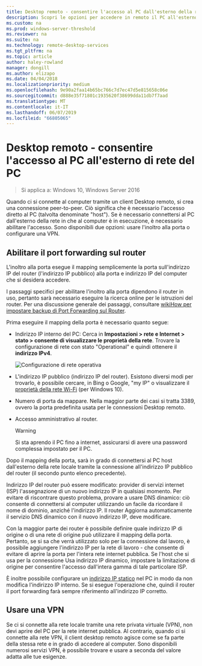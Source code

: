 ```yaml
---
title: Desktop remoto - consentire l'accesso al PC dall'esterno della rete
description: Scopri le opzioni per accedere in remoto il PC all'esterno di rete del computer
ms.custom: na
ms.prod: windows-server-threshold
ms.reviewer: na
ms.suite: na
ms.technology: remote-desktop-services
ms.tgt_pltfrm: na
ms.topic: article
author: haley-rowland
manager: dongill
ms.author: elizapo
ms.date: 04/04/2018
ms.localizationpriority: medium
ms.openlocfilehash: 9e90a2faa14b65bc766c7d7ec47d5e815658c06e
ms.sourcegitcommit: d888e35f71801c1935620f38699dda11db7f7aad
ms.translationtype: MT
ms.contentlocale: it-IT
ms.lasthandoff: 06/07/2019
ms.locfileid: "66805065"
---
```

# <a name="remote-desktop---allow-access-to-your-pc-from-outside-your-pcs-network"></a>Desktop remoto - consentire l'accesso al PC all'esterno di rete del PC

>Si applica a: Windows 10,  Windows Server 2016

Quando ci si connette al computer tramite un client Desktop remoto, si crea una connessione peer-to-peer. Ciò significa che è necessario l'accesso diretto al PC (talvolta denominate "host"). Se è necessario connettersi al PC dall'esterno della rete in che al computer è in esecuzione, è necessario abilitare l'accesso. Sono disponibili due opzioni: usare l'inoltro alla porta o configurare una VPN.

## <a name="enable-port-forwarding-on-your-router"></a>Abilitare il port forwarding sul router

L'inoltro alla porta esegue il mapping semplicemente la porta sull'indirizzo IP del router (l'indirizzo IP pubblico) alla porta e indirizzo IP del computer che si desidera accedere. 

I passaggi specifici per abilitare l'inoltro alla porta dipendono il router in uso, pertanto sarà necessario eseguire la ricerca online per le istruzioni del router. Per una discussione generale dei passaggi, consultare [wikiHow per impostare backup di Port Forwarding sul Router](https://www.wikihow.com/Set-Up-Port-Forwarding-on-a-Router).

Prima eseguire il mapping della porta è necessario quanto segue:

- Indirizzo IP interno del PC: Cerca in **Impostazioni > rete e Internet > stato > consente di visualizzare le proprietà della rete**. Trovare la configurazione di rete con stato "Operational" e quindi ottenere il **indirizzo IPv4**.

   ![Configurazione di rete operativa](../media/rdclient-operational-network.png)

- L'indirizzo IP pubblico (indirizzo IP del router). Esistono diversi modi per trovarlo, è possibile cercare, in Bing o Google, "my IP" o visualizzare il [proprietà della rete Wi-Fi](https://binged.it/2Gwob34) (per Windows 10).
- Numero di porta da mappare. Nella maggior parte dei casi si tratta 3389, ovvero la porta predefinita usata per le connessioni Desktop remoto.
- Accesso amministrativo al router.  

   >[!WARNING]
   > Si sta aprendo il PC fino a internet, assicurarsi di avere una password complessa impostato per il PC.

Dopo il mapping della porta, sarà in grado di connettersi al PC host dall'esterno della rete locale tramite la connessione all'indirizzo IP pubblico del router (il secondo punto elenco precedente).

Indirizzo IP del router può essere modificato: provider di servizi internet (ISP) l'assegnazione di un nuovo indirizzo IP in qualsiasi momento. Per evitare di riscontrare questo problema, provare a usare DNS dinamico: ciò consente di connettersi al computer utilizzando un facile da ricordare il nome di dominio, anziché l'indirizzo IP. Il router Aggiorna automaticamente il servizio DNS dinamico con il nuovo indirizzo IP, deve modificare.

Con la maggior parte dei router è possibile definire quale indirizzo IP di origine o di una rete di origine può utilizzare il mapping della porta. Pertanto, se si sa che verrà utilizzato solo per la connessione dal lavoro, è possibile aggiungere l'indirizzo IP per la rete di lavoro - che consente di evitare di aprire la porta per l'intera rete internet pubblica. Se l'host che si usa per la connessione Usa indirizzo IP dinamico, impostare la limitazione di origine per consentire l'accesso dall'intera gamma di tale particolare ISP.

È inoltre possibile configurare un [indirizzo IP statico](/windows-hardware/customize/mobile/mcsf/enable-static-ip) nel PC in modo da non modifica l'indirizzo IP interno. Se si esegue l'operazione che, quindi il router il port forwarding farà sempre riferimento all'indirizzo IP corretto.


## <a name="use-a-vpn"></a>Usare una VPN

Se ci si connette alla rete locale tramite una rete privata virtuale (VPN), non devi aprire del PC per la rete internet pubblica. Al contrario, quando ci si connette alla rete VPN, il client desktop remoto agisce come se fa parte della stessa rete e in grado di accedere al computer. Sono disponibili numerosi servizi VPN, è possibile trovare e usare a seconda del valore adatta alle tue esigenze.